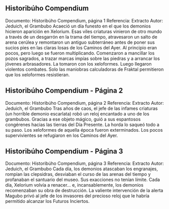 ## Historibúho Compendium
Documento: Historibúho Compendium, página 1
Referencia: Extracto
Autor: Jeduich, el Grambubo
Acaeció un día funesto en el que los demonios hicieron aparición en Xelorium.
Esas viles criaturas vinieron de otro mundo a través de un desgarrón en la trama del tiempo, atravesaron un salto de arena cerúlea y remontaron un antiguo subterráneo antes de poner sus sucios pies en las claras losas de los Caminos del Ayer.
Al principio eran pocos, pero luego se fueron multiplicando. Comenzaron a mancillar los pozos sagrados, a trazar marcas impías sobre las piedras y a arrancar los jóvenes arbrasadores. La tomaron con los xeloformes. Luego llegaron violentos combates. Solo las maniobras calculadoras de Fraktal permitieron que los xeloformes resistieran.

## Historibúho Compendium - Página 2
Documento: Historibúho Compendium, página 2
Referencia: Extracto
Autor: Jeduich, el Grambubo
Tras años de caos, el jefe de las infames criaturas (un horrible demonio escarlata) robó un reloj encantado a uno de los grambubos. Gracias a ese objeto mágico, guió a sus espantosos congérenes hacias las tierras del Día Presente.
La horda lo saqueó todo a su paso. Los xeloformes de aquella época fueron exterminados. Los pocos supervivientes se refugiaron en los Caminos del Ayer.

## Historibúho Compendium - Página 3
Documento: Historibúho Compendium, página 3
Referencia: Extracto
Autor: Jeduich, el Grambubo
Cada día, los demonios atascaban los engranajes, rompían las clepsidras, desviaban el curso de las arenas del tiempo y profanaban el santuario del museo. Sus exacciones no tenían límite.
Cada día, Xelorium volvía a renacer... e, incansablemente, los demonios recomenzaban su obra de destrucción.
La valiente intervención de la alerta Magubo privó al jefe de los invasores del precioso reloj que le habría permitido alcanzar los Futuros Inciertos.
